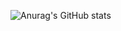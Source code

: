 ![Anurag's GitHub stats](https://github-readme-stats.vercel.app/api?username=Script-z&show_icons=true&theme=radical)
